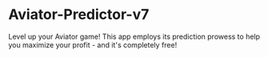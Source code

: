 # Aviator-Predictor-v7
Level up your Aviator game! This app employs its prediction prowess to help you maximize your profit - and it's completely free!
